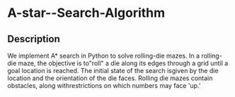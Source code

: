 # A-star--Search-Algorithm

## Description
We implement A* search in Python to solve rolling-die mazes. 
In a rolling-die maze, the objective is to"roll" a die along its edges through a grid until a goal location is reached. 
The initial state of the search isgiven by the die location and the orientation of the die faces. 
Rolling die mazes contain obstacles, along withrestrictions on which numbers may face 'up.'

